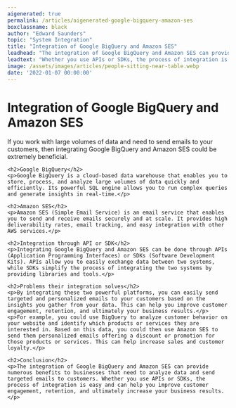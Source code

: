 ```yaml
---
aigenerated: true
permalink: /articles/aigenerated-google-bigquery-amazon-ses
boxclassname: black
author: "Edward Saunders"
topic: "System Integration"
title: "Integration of Google BigQuery and Amazon SES"
leadhead: "The integration of Google BigQuery and Amazon SES can provide numerous benefits to businesses that need to analyze data and send targeted emails to customers"
leadtext: "Whether you use APIs or SDKs, the process of integration is easy and can help you improve customer engagement, retention, and ultimately increase your business results."
image: /assets/images/articles/people-sitting-near-table.webp
date: '2022-01-07 00:00:00'
---
```

<div class="arttext">    <h1>Integration of Google BigQuery and Amazon SES</h1>
    <p>If you work with large volumes of data and need to send emails to your customers, then integrating Google BigQuery and Amazon SES could be extremely beneficial.</p>

    <h2>Google BigQuery</h2>
    <p>Google BigQuery is a cloud-based data warehouse that enables you to store, process, and analyze large volumes of data quickly and efficiently. Its powerful SQL engine allows you to run complex queries and generate insights in real-time.</p>

    <h2>Amazon SES</h2>
    <p>Amazon SES (Simple Email Service) is an email service that enables you to send and receive emails securely and at scale. It provides high deliverability rates, email tracking, and easy integration with other AWS services.</p>

    <h2>Integration through API or SDK</h2>
    <p>Integrating Google BigQuery and Amazon SES can be done through APIs (Application Programming Interfaces) or SDKs (Software Development Kits). APIs allow you to easily exchange data between two systems, while SDKs simplify the process of integrating the two systems by providing libraries and tools.</p>

    <h2>Problems their integration solves</h2>
    <p>By integrating these two powerful platforms, you can easily send targeted and personalized emails to your customers based on the insights you gather from your data. This can help you improve customer engagement, retention, and ultimately your business results.</p>
    <p>For example, you could use BigQuery to analyze customer behavior on your website and identify which products or services they are interested in. Based on this data, you could then use Amazon SES to send them personalized emails offering a discount or promotion for those products or services. This can help increase sales and customer loyalty.</p>

    <h2>Conclusion</h2>
    <p>The integration of Google BigQuery and Amazon SES can provide numerous benefits to businesses that need to analyze data and send targeted emails to customers. Whether you use APIs or SDKs, the process of integration is easy and can help you improve customer engagement, retention, and ultimately increase your business results.</p>
</div>